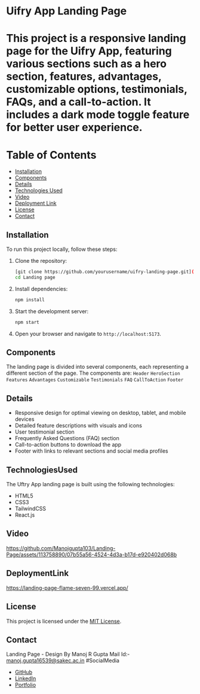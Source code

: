 # Uifry App Landing Page

# This project is a responsive landing page for the Uifry App, featuring various sections such as a hero section, features, advantages, customizable options, testimonials, FAQs, and a call-to-action. It includes a dark mode toggle feature for better user experience.

# Table of Contents

- [Installation](#Installation)
- [Components](#Components)
- [Details](#Details)
- [Technologies Used](#TechnologiesUsed)
- [Video](#video)
- [Deployment Link](#deployment-link)
- [License](#License)
- [Contact](#Contact)

## Installation

To run this project locally, follow these steps:

1. Clone the repository:
   ```bash
   [git clone https://github.com/yourusername/uifry-landing-page.git](https://github.com/Manojgupta103/Landing-Page.git)
   cd Landing page

2. Install dependencies:
   ```bash
   npm install

3. Start the development server:
   ```bash
   npm start

4. Open your browser and navigate to `http://localhost:5173`.


## Components
The landing page is divided into several components, each representing a different section of the page. The components are:
 `Header`
`HeroSection`
`Features`
`Advantages`
`Customizable`
`Testimonials`
`FAQ`
`CallToAction`
`Footer`

## Details
- Responsive design for optimal viewing on desktop, tablet, and mobile devices
- Detailed feature descriptions with visuals and icons
- User testimonial section
- Frequently Asked Questions (FAQ) section
- Call-to-action buttons to download the app
- Footer with links to relevant sections and social media profiles

## TechnologiesUsed

The Uftry App landing page is built using the following technologies:

- HTML5
- CSS3
- TailwindCSS
- React.js 
## Video

https://github.com/Manojgupta103/Landing-Page/assets/113758890/07b55a56-4524-4d3a-b17d-e920402d068b

## DeploymentLink
https://landing-page-flame-seven-99.vercel.app/
## License

This project is licensed under the [MIT License](LICENSE).

## Contact
Landing Page - Design By Manoj R Gupta
Mail Id:- manoj.gupta16539@sakec.ac.in
#SocialMedia
- [GitHub](https://github.com/Manojgupta103)
- [LinkedIn](https://www.linkedin.com/in/manoj-ramashish-gupta/)
- [Portfolio](https://manoj-gupta-profile.vercel.app/)

